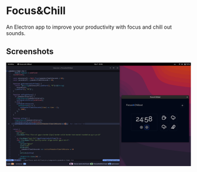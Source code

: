 # Focus&Chill

An Electron app to improve your productivity with focus and chill out sounds.

## Screenshots

![Code and App view screenshot](./src/assets/screenshot.png)

